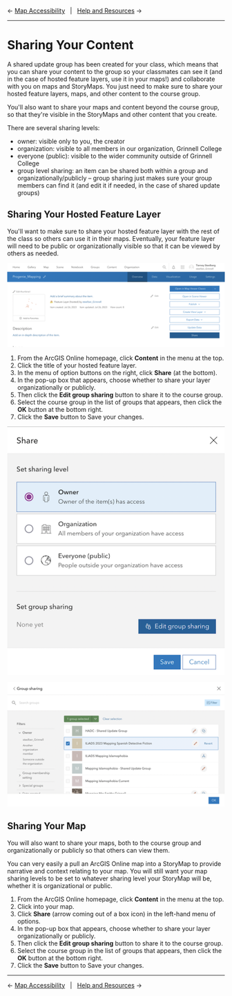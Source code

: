 
← [Map Accessibility](/sections/07-map-accessibility.md)&nbsp;&nbsp;&nbsp;|&nbsp;&nbsp;&nbsp;[Help and Resources](/sections/09-help-and-resources.md) →

---

# Sharing Your Content
A shared update group has been created for your class, which means that you can share your content to the group so your classmates can see it (and in the case of hosted feature layers, use it in your maps!) and collaborate with you on maps and StoryMaps. You just need to make sure to share your hosted feature layers, maps, and other content to the course group.

You'll also want to share your maps and content beyond the course group, so that they're visible in the StoryMaps and other content that you create.

There are several sharing levels:
* owner: visible only to you, the creator
* organization: visible to all members in our organization, Grinnell College
* everyone (public): visible to the wider community outside of Grinnell College
* group level sharing: an item can be shared both within a group and organizationally/publicly – group sharing just makes sure your group members can find it (and edit it if needed, in the case of shared update groups)

## Sharing Your Hosted Feature Layer
You'll want to make sure to share your hosted feature layer with the rest of the class so others can use it in their maps. Eventually, your feature layer will need to be public or organizationally visible so that it can be viewed by others as needed.

![Screenshot of the menu options for a hosted feature layer](/images/AO-feature-layer-share.png)

1. From the ArcGIS Online homepage, click **Content** in the menu at the top.
2. Click the title of your hosted feature layer.
3. In the menu of option buttons on the right, click **Share** (at the bottom).
4. In the pop-up box that appears, choose whether to share your layer organizationally or publicly.
5. Then click the **Edit group sharing** button to share it to the course group.
6. Select the course group in the list of groups that appears, then click the **OK** button at the bottom right.
7. Click the **Save** button to Save your changes.

![Screenshot of the layer sharing options](/images/AO-feature-layer-sharing-options.png)

![Screenshot of the group sharing options](/images/AO-feature-layer-group-sharing.png)

## Sharing Your Map
You will also want to share your maps, both to the course group and organizationally or publicly so that others can view them.

You can very easily a pull an ArcGIS Online map into a StoryMap to provide narrative and context relating to your map. You will still want your map sharing levels to be set to whatever sharing level your StoryMap will be, whether it is organizational or public.

1. From the ArcGIS Online homepage, click **Content** in the menu at the top.
2. Click into your map.
3. Click **Share** (arrow coming out of a box icon) in the left-hand menu of options.
4. In the pop-up box that appears, choose whether to share your layer organizationally or publicly.
5. Then click the **Edit group sharing** button to share it to the course group.
6. Select the course group in the list of groups that appears, then click the **OK** button at the bottom right.
7. Click the **Save** button to Save your changes.

---

← [Map Accessibility](/sections/07-map-accessibility.md)&nbsp;&nbsp;&nbsp;|&nbsp;&nbsp;&nbsp;[Help and Resources](/sections/09-help-and-resources.md) →

